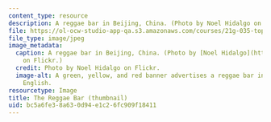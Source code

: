 ```yaml
---
content_type: resource
description: A reggae bar in Beijing, China. (Photo by Noel Hidalgo on Flickr.)
file: https://ol-ocw-studio-app-qa.s3.amazonaws.com/courses/21g-035-topics-in-culture-and-globalization-reggae-as-transnational-culture-fall-2010/bc5a6fe38a630d94e1c26fc909f18411_21g-035f10-th.jpg
file_type: image/jpeg
image_metadata:
  caption: A reggae bar in Beijing, China. (Photo by [Noel Hidalgo](http://www.flickr.com/photos/noneck/2730937613/)
    on Flickr.)
  credit: Photo by Noel Hidalgo on Flickr.
  image-alt: A green, yellow, and red banner advertises a reggae bar in Mandarin and
    English.
resourcetype: Image
title: The Reggae Bar (thumbnail)
uid: bc5a6fe3-8a63-0d94-e1c2-6fc909f18411
---
```

